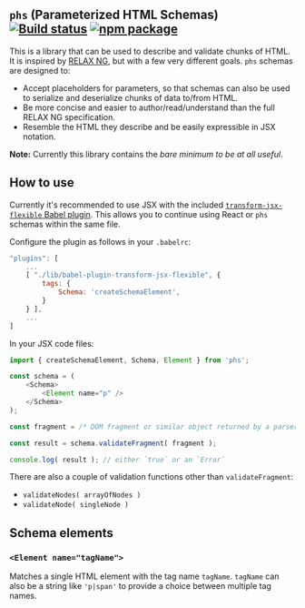 ## `phs` (Parameterized HTML Schemas) [![Build status](https://img.shields.io/travis/nylen/phs.svg?style=flat)](https://travis-ci.org/nylen/phs) [![npm package](http://img.shields.io/npm/v/phs.svg?style=flat)](https://www.npmjs.org/package/phs)

This is a library that can be used to describe and validate chunks of HTML.  It
is inspired by
[RELAX NG](http://relaxng.org/),
but with a few very different goals.  `phs` schemas are designed to:

- Accept placeholders for parameters, so that schemas can also be used to
  serialize and deserialize chunks of data to/from HTML.
- Be more concise and easier to author/read/understand than the full RELAX NG
  specification.
- Resemble the HTML they describe and be easily expressible in JSX notation.

**Note:** Currently this library contains the *bare minimum to be at all useful*.

## How to use

Currently it's recommended to use JSX with the included
[`transform-jsx-flexible` Babel plugin](lib/babel-plugin-transform-jsx-flexible.js).
This allows you to continue using React or `phs` schemas within the same file.

Configure the plugin as follows in your `.babelrc`:

```js
"plugins": [
    ...
    [ "./lib/babel-plugin-transform-jsx-flexible", {
        tags: {
            Schema: 'createSchemaElement',
        }
    } ],
    ...
]
```

In your JSX code files:

```js
import { createSchemaElement, Schema, Element } from 'phs';

const schema = (
    <Schema>
        <Element name="p" />
    </Schema>
);

const fragment = /* DOM fragment or similar object returned by a parser */;

const result = schema.validateFragment( fragment );

console.log( result ); // either `true` or an `Error`
```

There are also a couple of validation functions other than `validateFragment`:

- `validateNodes( arrayOfNodes )`
- `validateNode( singleNode )`

## Schema elements

### `<Element name="tagName">`

Matches a single HTML element with the tag name `tagName`.  `tagName` can also
be a string like `'p|span'` to provide a choice between multiple tag names.
